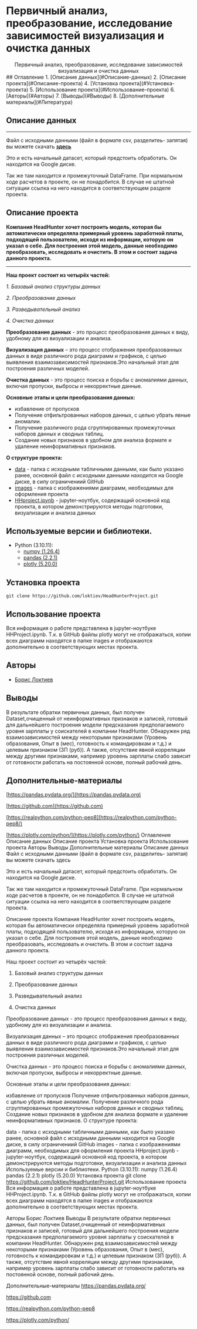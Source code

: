 #  Первичный анализ, преобразование, исследование зависимостей визуализация и очистка данных
<center> Первичный анализ, преобразование, исследование зависимостей визуализация и очистка данных </center>
## Оглавление
1. [Описание данных](#Описание-данных)
2. [Описание проекта](#Описание-проекта)
4. [Установка проекта](#Установка-проекта)
5. [Использование проекта](#Использование-проекта)
6. [Авторы](#Авторы)
7. [Выводы](#Выводы)
8. [Дополнительные материалы](#Литература)

<h2 id="Описание-данных">Описание данных</h2>

____________________________________________________________
Файл с исходными данными (файл в формате csv, разделитеь- запятая) вы можете скачать **[здесь](https://drive.google.com/file/d/12VJy9uaBFVBKbJ-JG9X2F-8gJs617eBb/view?usp=sharing)**

Это и есть начальный датасет, который предстоить обработать. Он находится на Google диске. 

Так же там находится и промежуточный DataFrame. При нормальном ходе расчетов в проекте, он не понадобится. В случае не штатной ситуации ссылка на него находится в соответствующем разделе проекта.

<h2 id="Описание-проекта">Описание проекта</h2>

**Компания HeadHunter хочет построить модель, которая бы автоматически определяла примерный уровень заработной платы, подходящей пользователю, исходя из информации, которую он указал о себе. Для построения этой модель, данные необходимо преобразовать, исследовать и очистить. В этом и состоит задача данного проекта.**


_____________________________________________________________
**Наш проект состоит из четырёх частей:**

*1. Базовый анализ структуры данных*

*2. Преобразование данных*

*3. Разведывательный анализ*

*4. Очистка данных*

**Преобразование данных** - это процесс преобразования данных к виду, удобному для из визуализации и анализа.

**Визуализация данных** – это процесс отображения преобразованных данных в виде различного рода диаграмм и графиков, с целью выявления взаимозависимостей признаков.Это начальный этап для построения различных моделей.

**Очистка данных** - это процесс поиска и борьбы с аномалиями данных, включая пропуски, выбросы и некорректные данные.

**Основные этапы и цели преобразования данных:**
* избавление от пропусков
* Получение отфильтрованных наборов данных, с целью убрать явные аномалии.
* Получение различного рода сгруппированных промежуточных наборов данных и сводных таблиц.
* Создание новых признаков в удобном для анализа формате и удаление неинформативных признаков.


**О структуре проекта:**
* [data](./data) - папка с исходными табличными данными, как было указано ранее, основной файл с исходными данными находится на Google диске, в силу ограничениий GitHub
* [images](./images) - папка с изображениями диаграмм, необходимых для оформления проекта
* [HHproject.ipynb](./HHproject.ipynb) - jupyter-ноутбук, содержащий основной код проекта, в котором демонстрируются методы подготовки, визуализации и анализа данных


## Используемые версии и библиотеки.
* Python (3.10.11):
    * [numpy (1.26.4)](https://numpy.org)
    * [pandas (2.2.1)](https://pandas.pydata.org)
    * [plotly (5.20.0)](https://plotly.com)
    

<h2 id="Установка-проекта">Установка проекта</h2>

```
git clone https://github.com/loktiev/HeadHunterProject.git
```

<h2 id="Использование-проекта">Использование проекта</h2>


Вся информация о работе представлена в jupyter-ноутбуке HHProject.ipynb. Т.к. в GitHub файлы plotly могут не отображаться, копии всех диаграмм находятся в папке inages и отображаются дополнительно в соответствующих местах проекта.


<h2 id="Авторы">Авторы</h2>

* [Борис Локтиев](@BILoktiev)

<h2 id="Выводы">Выводы</h2>

В результате обратки первичных данных, был получен Dataset,очищенный от неинформативных признаков и записей, готовый для дальнейшего построения модели предсказания предполагаемого уровня зарплаты у соискателей в компании HeadHunter. 
Обнаружен ряд взаимозависимостей между некоторыми признаками (Уровень образования, Опыт в (мес), готовность к командировкам и т.д.) и целевым признаком (ЗП (руб)). А также, отсутствие явной корреляции между другими признаками, например уровень зарплаты слабо зависит от готовности работать на постоянной основе, полный рабочий день.  



<h2 id="Литература">Дополнительные-материалы</h2>

[https://pandas.pydata.org/](https://pandas.pydata.org)

[https://github.com](https://github.com)

[https://realpython.com/python-pep8](https://realpython.com/python-pep8/)

[https://plotly.com/python/](https://plotly.com/python/)
Оглавление
Описание данных
Описание проекта
Установка проекта
Использование проекта
Авторы
Выводы
Дополнительные материалы
Описание данных
Файл с исходными данными (файл в формате csv, разделитеь- запятая) вы можете скачать здесь

Это и есть начальный датасет, который предстоить обработать. Он находится на Google диске.

Так же там находится и промежуточный DataFrame. При нормальном ходе расчетов в проекте, он не понадобится. В случае не штатной ситуации ссылка на него находится в соответствующем разделе проекта.

Описание проекта
Компания HeadHunter хочет построить модель, которая бы автоматически определяла примерный уровень заработной платы, подходящей пользователю, исходя из информации, которую он указал о себе. Для построения этой модель, данные необходимо преобразовать, исследовать и очистить. В этом и состоит задача данного проекта.

Наш проект состоит из четырёх частей:

1. Базовый анализ структуры данных

2. Преобразование данных

3. Разведывательный анализ

4. Очистка данных

Преобразование данных - это процесс преобразования данных к виду, удобному для из визуализации и анализа.

Визуализация данных – это процесс отображения преобразованных данных в виде различного рода диаграмм и графиков, с целью выявления взаимозависимостей признаков.Это начальный этап для построения различных моделей.

Очистка данных - это процесс поиска и борьбы с аномалиями данных, включая пропуски, выбросы и некорректные данные.

Основные этапы и цели преобразования данных:

избавление от пропусков
Получение отфильтрованных наборов данных, с целью убрать явные аномалии.
Получение различного рода сгруппированных промежуточных наборов данных и сводных таблиц.
Создание новых признаков в удобном для анализа формате и удаление неинформативных признаков.
О структуре проекта:

data - папка с исходными табличными данными, как было указано ранее, основной файл с исходными данными находится на Google диске, в силу ограничениий GitHub
images - папка с изображениями диаграмм, необходимых для оформления проекта
HHproject.ipynb - jupyter-ноутбук, содержащий основной код проекта, в котором демонстрируются методы подготовки, визуализации и анализа данных
Используемые версии и библиотеки.
Python (3.10.11):
numpy (1.26.4)
pandas (2.2.1)
plotly (5.20.0)
Установка проекта
git clone https://github.com/loktiev/HeadHunterProject.git
Использование проекта
Вся информация о работе представлена в jupyter-ноутбуке HHProject.ipynb. Т.к. в GitHub файлы plotly могут не отображаться, копии всех диаграмм находятся в папке inages и отображаются дополнительно в соответствующих местах проекта.

Авторы
Борис Локтиев
Выводы
В результате обратки первичных данных, был получен Dataset,очищенный от неинформативных признаков и записей, готовый для дальнейшего построения модели предсказания предполагаемого уровня зарплаты у соискателей в компании HeadHunter. Обнаружен ряд взаимозависимостей между некоторыми признаками (Уровень образования, Опыт в (мес), готовность к командировкам и т.д.) и целевым признаком (ЗП (руб)). А также, отсутствие явной корреляции между другими признаками, например уровень зарплаты слабо зависит от готовности работать на постоянной основе, полный рабочий день.

Дополнительные-материалы
https://pandas.pydata.org/

https://github.com

https://realpython.com/python-pep8

https://plotly.com/python/
